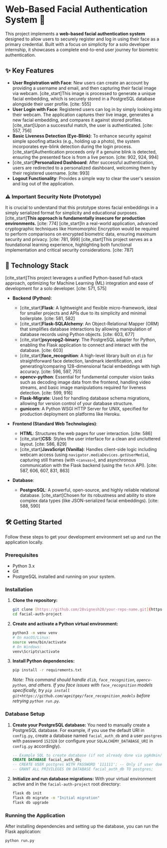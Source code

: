 # Web-Based Facial Authentication System 👋

This project implements a **web-based facial authentication system** designed to allow users to securely register and log in using their face as a primary credential. Built with a focus on simplicity for a solo developer internship, it showcases a complete end-to-end user journey for biometric authentication.

## ✨ Key Features

* **User Registration with Face**: New users can create an account by providing a username and email, and then capturing their facial image via webcam. [cite_start]This image is processed to generate a unique facial embedding, which is securely stored in a PostgreSQL database alongside their user profile. [cite: 555]
* **User Login with Face**: Registered users can log in by simply looking into their webcam. The application captures their live image, generates a new facial embedding, and compares it against stored profiles. [cite_start]Upon a successful match, the user is authenticated. [cite: 557, 756]
* **Basic Liveness Detection (Eye-Blink)**: To enhance security against simple spoofing attacks (e.g., holding up a photo), the system incorporates eye-blink detection during the login process. [cite_start]Authentication proceeds only if a genuine blink is detected, ensuring the presented face is from a live person. [cite: 902, 924, 994]
* [cite_start]**Personalized Dashboard**: After successful authentication, users are redirected to a personalized dashboard, welcoming them by their registered username. [cite: 993]
* **Logout Functionality**: Provides a simple way to clear the user's session and log out of the application.

### ⚠️ Important Security Note (Prototype)

It is crucial to understand that this prototype stores facial embeddings in a simply serialized format for simplicity and educational purposes. [cite_start]**This approach is fundamentally insecure for production environments.** [cite: 774] [cite_start]In a real-world application, advanced cryptographic techniques like Homomorphic Encryption would be required to perform comparisons on encrypted biometric data, ensuring maximum security and privacy. [cite: 781, 999] [cite_start]This project serves as a foundational learning experience, highlighting both functional implementation and critical security considerations. [cite: 787]

## 🚀 Technology Stack

[cite_start]This project leverages a unified Python-based full-stack approach, optimizing for Machine Learning (ML) integration and ease of development for a solo developer. [cite: 571, 575]

* **Backend (Python)**:
    * [cite_start]**Flask**: A lightweight and flexible micro-framework, ideal for smaller projects and APIs due to its simplicity and minimal boilerplate. [cite: 581, 582]
    * [cite_start]**Flask-SQLAlchemy**: An Object-Relational Mapper (ORM) that simplifies database interactions by allowing manipulation of database records using Python objects. [cite: 603, 677]
    * [cite_start]**psycopg2-binary**: The PostgreSQL adapter for Python, enabling the Flask application to connect and interact with the database. [cite: 603]
    * [cite_start]**face_recognition**: A high-level library built on `dlib` for straightforward face detection, landmark identification, and generating/comparing 128-dimensional facial embeddings with high accuracy. [cite: 596, 597, 751]
    * **opencv-python**: Essential for fundamental computer vision tasks such as decoding image data from the frontend, handling video streams, and basic image manipulations required for liveness detection. [cite: 599, 916]
    * **Flask-Migrate**: Used for handling database schema migrations, allowing for version control of your database structure.
    * **gunicorn**: A Python WSGI HTTP Server for UNIX, specified for production deployment on platforms like Heroku. 

* **Frontend (Standard Web Technologies)**:
    * **HTML**: Structures the web pages for user interaction. [cite: 586]
    * [cite_start]**CSS**: Styles the user interface for a clean and uncluttered layout. [cite: 586, 829]
    * [cite_start]**JavaScript (Vanilla)**: Handles client-side logic including webcam access (using `navigator.mediaDevices.getUserMedia`), capturing still frames (with `<canvas>`), and asynchronous communication with the Flask backend (using the `fetch` API). [cite: 587, 606, 607, 831, 863]

* **Database**:
    * **PostgreSQL**: A powerful, open-source, and highly reliable relational database. [cite_start]Chosen for its robustness and ability to store complex data types (like JSON-serialized facial embeddings). [cite: 588, 590]

## 🛠️ Getting Started

Follow these steps to get your development environment set up and run the application locally.

### Prerequisites

* Python 3.x
* Git
* PostgreSQL installed and running on your system.

### Installation

1.  **Clone the repository:**
    ```bash
    git clone [https://github.com/28vignesh28/your-repo-name.git](https://github.com/28vignesh28/your-repo-name.git) # Replace with your actual repo name
    cd facial-auth-project
    ```
2.  **Create and activate a Python virtual environment:**
    ```bash
    python3 -m venv venv
    # On macOS/Linux:
    source venv/bin/activate
    # On Windows:
    venv\Scripts\activate
    ```
3.  **Install Python dependencies:**
    ```bash
    pip install -r requirements.txt
    ```
    *Note: This command should handle `dlib`, `face_recognition`, `opencv-python`, and others. If you face issues with `face_recognition` models specifically, try `pip install git+https://github.com/ageitgey/face_recognition_models` before retrying `python run.py`.*

### Database Setup

1.  **Create your PostgreSQL database:**
    You need to manually create a PostgreSQL database. For example, if you use the default URI in `config.py`, create a database named `facial_auth_db` and a user `postgres` with password `152328` (or configure your `SQLALCHEMY_DATABASE_URI` in `config.py` accordingly).
    ```sql
    -- Example SQL to create database (if not already done via pgAdmin/CLI)
    CREATE DATABASE facial_auth_db;
    -- CREATE USER postgres WITH PASSWORD '111111'; -- Only if user doesn't exist
    -- GRANT ALL PRIVILEGES ON DATABASE facial_auth_db TO postgres;
    ```
2.  **Initialize and run database migrations:**
    With your virtual environment active and in the `facial-auth-project` root directory:
    ```bash
    flask db init
    flask db migrate -m "Initial migration"
    flask db upgrade
    ```

### Running the Application

After installing dependencies and setting up the database, you can run the Flask application:

```bash
python run.py
